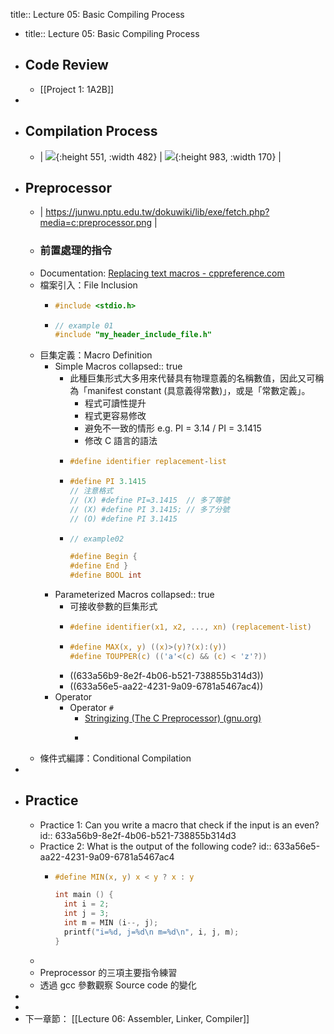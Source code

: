 title:: Lecture 05: Basic Compiling Process

- title:: Lecture 05: Basic Compiling Process
- ## Code Review
	- [[Project 1: 1A2B]]
-
- ## Compilation Process
	- | ![](https://static.javatpoint.com/cpages/images/compilation-process-in-c2.png){:height 551, :width 482} | ![](https://static.javatpoint.com/cpages/images/compilation-process-in-c3.png){:height 983, :width 170} |
- ## Preprocessor
	- | https://junwu.nptu.edu.tw/dokuwiki/lib/exe/fetch.php?media=c:preprocessor.png |
	- ### 前置處理的指令
	- Documentation: [Replacing text macros - cppreference.com](https://en.cppreference.com/w/cpp/preprocessor/replace)
	- 檔案引入：File Inclusion
		- ```C
		  #include <stdio.h>
		  ```
		- ```c
		  // example 01
		  #include "my_header_include_file.h"
		  ```
	- 巨集定義：Macro Definition
		- Simple Macros
		  collapsed:: true
			- 此種巨集形式大多用來代替具有物理意義的名稱數值，因此又可稱為「manifest constant (具意義得常數)」，或是「常數定義」。
				- 程式可讀性提升
				- 程式更容易修改
				- 避免不一致的情形 e.g. PI = 3.14 / PI = 3.1415
				- 修改 C 語言的語法
			- ```c
			  #define identifier replacement-list
			  ```
			- ```c
			  #define PI 3.1415
			  // 注意格式
			  // (X) #define PI=3.1415  // 多了等號
			  // (X) #define PI 3.1415; // 多了分號
			  // (O) #define PI 3.1415
			  ```
			- ```c
			  // example02
			  
			  #define Begin {
			  #define End }
			  #define BOOL int
			  ```
		- Parameterized Macros
		  collapsed:: true
			- 可接收參數的巨集形式
			- ```c
			  #define identifier(x1, x2, ..., xn) (replacement-list)
			  ```
			- ```c
			  #define MAX(x, y) ((x)>(y)?(x):(y))
			  #define TOUPPER(c) (('a'<(c) && (c) < 'z'?))
			  ```
			- ((633a56b9-8e2f-4b06-b521-738855b314d3))
			- ((633a56e5-aa22-4231-9a09-6781a5467ac4))
		- Operator
			- Operator `#`
				- [Stringizing (The C Preprocessor) (gnu.org)](https://gcc.gnu.org/onlinedocs/cpp/Stringizing.html)
				- ```c
				  ```
	- 條件式編譯：Conditional Compilation
-
- ## Practice
	- Practice 1: Can you write a macro that check if the input is an even?
	  id:: 633a56b9-8e2f-4b06-b521-738855b314d3
	- Practice 2: What is the output of the following code?
	  id:: 633a56e5-aa22-4231-9a09-6781a5467ac4
		- ```C
		  #define MIN(x, y) x < y ? x : y
		  
		  int main () {
		    int i = 2;
		    int j = 3;
		    int m = MIN (i--, j);
		    printf("i=%d, j=%d\n m=%d\n", i, j, m);
		  }
		  ```
	-
	- Preprocessor 的三項主要指令練習
	- 透過 gcc 參數觀察 Source code 的變化
-
-
- 下一章節： [[Lecture 06: Assembler, Linker, Compiler]]
